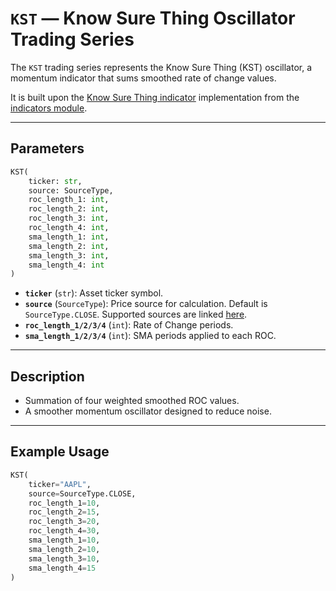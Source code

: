 
# `KST` — Know Sure Thing Oscillator Trading Series

The `KST` trading series represents the Know Sure Thing (KST) oscillator, a momentum indicator that sums smoothed rate of change values.

It is built upon the [Know Sure Thing indicator](../../../../trading_strategy_tester/indicators/momentum/kst.py) implementation from the [indicators module](../indicators.md).

---

## Parameters

```python
KST(
    ticker: str,
    source: SourceType,
    roc_length_1: int,
    roc_length_2: int,
    roc_length_3: int,
    roc_length_4: int,
    sma_length_1: int,
    sma_length_2: int,
    sma_length_3: int,
    sma_length_4: int
)
```

- **`ticker`** (`str`): Asset ticker symbol.
- **`source`** (`SourceType`): Price source for calculation. Default is `SourceType.CLOSE`. Supported sources are linked [here](../enums/source.md).
- **`roc_length_1/2/3/4`** (`int`): Rate of Change periods.
- **`sma_length_1/2/3/4`** (`int`): SMA periods applied to each ROC.

---

## Description

- Summation of four weighted smoothed ROC values.
- A smoother momentum oscillator designed to reduce noise.

---

## Example Usage

```python
KST(
    ticker="AAPL",
    source=SourceType.CLOSE,
    roc_length_1=10,
    roc_length_2=15,
    roc_length_3=20,
    roc_length_4=30,
    sma_length_1=10,
    sma_length_2=10,
    sma_length_3=10,
    sma_length_4=15
)
```
